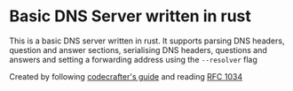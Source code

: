 # Basic DNS Server written in rust

This is a basic DNS server written in rust. It supports parsing DNS headers, question and answer sections, serialising DNS headers, questions and answers and setting a forwarding address using the `--resolver` flag

Created by following [codecrafter's guide](https://app.codecrafters.io/courses/dns-server/introduction) and reading [RFC 1034](https://www.rfc-editor.org/rfc/rfc1035#section-4.1.4)